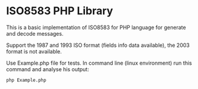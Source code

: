 
# ISO8583 PHP Library

This is a basic implementation of ISO8583 for PHP language for generate and decode messages.

Support the 1987 and 1993 ISO format (fields info data available), the 2003 format is not available.

Use Example.php file for tests.
In command line (linux environment) run this command and analyse his output:

```
php Example.php
```
